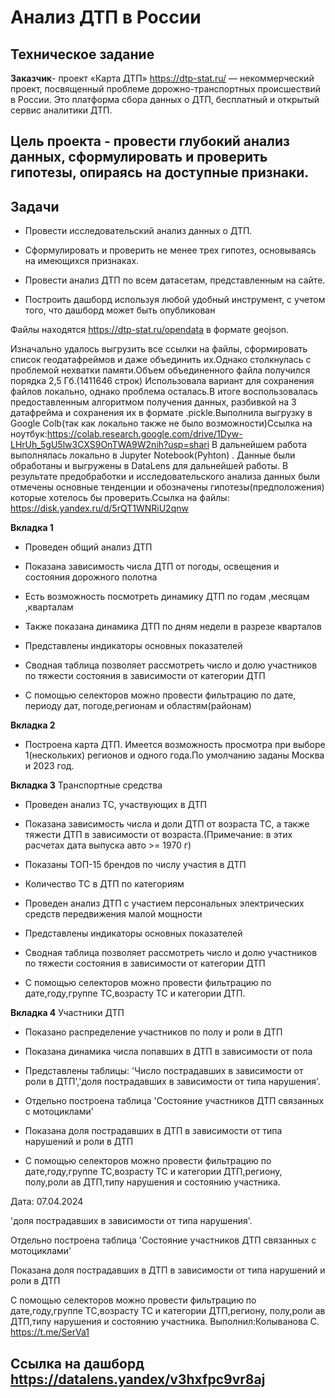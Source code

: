 # Анализ ДТП в России
## Техническое задание

**Заказчик**- проект «Карта ДТП» <https://dtp-stat.ru/> — некоммерческий проект, посвященный проблеме дорожно-транспортных происшествий в России. Это платформа сбора данных о ДТП, бесплатный и открытый сервис аналитики ДТП.

## Цель проекта - провести глубокий анализ данных, сформулировать и проверить гипотезы, опираясь на доступные признаки.

## Задачи

- Провести исследовательский анализ данных о ДТП.

- Сформулировать и проверить не менее трех гипотез, основываясь на имеющихся признаках.

- Провести анализ ДТП по всем датасетам, представленным на сайте.

- Построить дашборд используя любой удобный инструмент, с учетом того, что дашборд может быть опубликован

Файлы находятся <https://dtp-stat.ru/opendata> в формате geojson.

Изначально удалось выгрузить все ссылки на файлы, сформировать список геодатафреймов и даже объединить их.Однако столкнулась с проблемой нехватки памяти.Объем объединенного файла получился порядка 2,5 Гб.(1411646 строк) Использовала вариант для сохранения файлов локально, однако проблема осталась.В итоге воспользовалась предоставленным алгоритмом получения данных, разбивкой на 3 датафрейма и сохранения их в формате .pickle.Выполнила выгрузку в Google Colb(так как локально также не было возможности)Ссылка на ноутбук:https://colab.research.google.com/drive/1Dyw-LHrUh_5gU5lw3CXS9OnTWA9W2nih?usp=shari В дальнейшем работа выполнялась локально в  Jupyter Notebook(Pyhton) . Данные были обработаны и выгружены в DataLens для дальнейшей работы. В результате предобработки и исследовательского анализа данных были отмечены основные тенденции и обозначены гипотезы(предположения) которые хотелось бы проверить.Ссылка на файлы: https://disk.yandex.ru/d/5rQT1WNRiU2qnw

**Вкладка 1**

- Проведен общий анализ ДТП

- Показана зависимость числа ДТП от погоды, освещения и состояния дорожного полотна

- Есть возможность посмотреть динамику ДТП по годам ,месяцам ,кварталам

- Также показана динамика ДТП по дням недели в разрезе кварталов

- Представлены индикаторы основных показателей

- Сводная таблица позволяет рассмотреть число и долю участников  по тяжести состояния в зависимости от категории ДТП

- С помощью селекторов можно провести фильтрацию по дате, периоду дат, погоде,регионам и областям(районам)

**Вкладка 2**

- Построена карта ДТП. Имеется возможность просмотра при выборе 1(нескольких) регионов и одного года.По умолчанию заданы Москва и 2023 год.

**Вкладка 3** Транспортные средства

- Проведен  анализ ТС, участвующих в ДТП

- Показана зависимость числа и доли ДТП от возраста ТС, а также тяжести ДТП в зависимости от возраста.(Примечание: в этих расчетах дата выпуска авто >= 1970 г)

- Показаны ТОП-15 брендов по числу участия в ДТП

- Количество ТС в ДТП по категориям

- Проведен анализ ДТП с участием персональных электрических средств передвижения малой мощности

- Представлены индикаторы основных показателей

- Сводная таблица позволяет рассмотреть число и долю участников  по тяжести состояния в зависимости от категории ДТП

- С помощью селекторов можно провести фильтрацию по дате,году,группе ТС,возрасту ТС и категории ДТП.

**Вкладка 4** Участники  ДТП

- Показано распределение участников по полу и роли в ДТП

- Показана динамика числа попавших в ДТП в  зависимости от пола

- Представлены таблицы: 'Число пострадавших в зависимости от роли в ДТП','доля пострадавших в зависимости от типа нарушения'.

- Отдельно построена таблица 'Состояние участников ДТП связанных с мотоциклами'

- Показана доля пострадавших в ДТП в зависимости от типа нарушений и роли в ДТП

- С помощью селекторов можно провести фильтрацию по дате,году,группе ТС,возрасту ТС и категории ДТП,региону, полу,роли ав ДТП,типу нарушения и состоянию участника.

Дата: 07.04.2024









'доля пострадавших в зависимости от типа нарушения'.

Отдельно построена таблица 'Состояние участников ДТП связанных с мотоциклами'

Показана доля пострадавших в ДТП в зависимости от типа нарушений и роли в ДТП

С помощью селекторов можно провести фильтрацию по дате,году,группе ТС,возрасту ТС и категории ДТП,региону, полу,роли ав ДТП,типу нарушения и состоянию участника.
Выполнил:Колыванова С. https://t.me/SerVa1
## Ссылка на дашборд <https://datalens.yandex/v3hxfpc9vr8aj>
